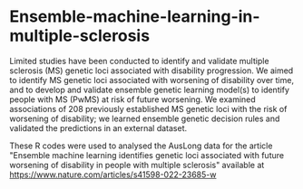 # Ensemble-machine-learning-in-multiple-sclerosis

Limited studies have been conducted to identify and validate multiple sclerosis (MS) genetic loci associated with disability progression. We aimed to identify MS genetic loci associated with worsening of disability over time, and to develop and validate ensemble genetic learning model(s) to identify people with MS (PwMS) at risk of future worsening. 
We examined associations of 208 previously established MS genetic loci with the risk of worsening of disability; we learned ensemble genetic decision rules and validated the predictions in an external dataset. 

These R codes were used to analysed the AusLong data for the article "Ensemble machine learning identifies genetic loci associated with future worsening of disability in people with multiple sclerosis" available at 
https://www.nature.com/articles/s41598-022-23685-w



